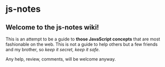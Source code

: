 # js-notes

## Welcome to the **js-notes** wiki!

This is an attempt to be a guide to **those JavaScript concepts** that are most fashionable on the web.
This is not a guide to help others but a few friends and my brother, so _keep it secret, keep it safe_.

Any help, review, comments, will be welcome anyway.